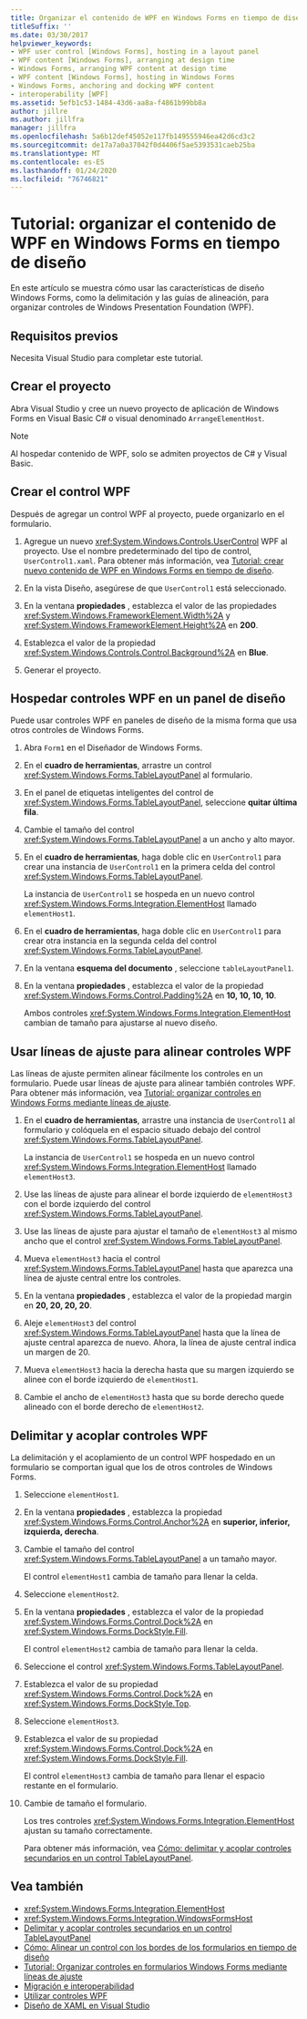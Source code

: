 ```yaml
---
title: Organizar el contenido de WPF en Windows Forms en tiempo de diseño
titleSuffix: ''
ms.date: 03/30/2017
helpviewer_keywords:
- WPF user control [Windows Forms], hosting in a layout panel
- WPF content [Windows Forms], arranging at design time
- Windows Forms, arranging WPF content at design time
- WPF content [Windows Forms], hosting in Windows Forms
- Windows Forms, anchoring and docking WPF content
- interoperability [WPF]
ms.assetid: 5efb1c53-1484-43d6-aa8a-f4861b99bb8a
author: jillre
ms.author: jillfra
manager: jillfra
ms.openlocfilehash: 5a6b12def45052e117fb149555946ea42d6cd3c2
ms.sourcegitcommit: de17a7a0a37042f0d4406f5ae5393531caeb25ba
ms.translationtype: MT
ms.contentlocale: es-ES
ms.lasthandoff: 01/24/2020
ms.locfileid: "76746821"
---
```

# <a name="walkthrough-arrange-wpf-content-on-windows-forms-at-design-time"></a>Tutorial: organizar el contenido de WPF en Windows Forms en tiempo de diseño

En este artículo se muestra cómo usar las características de diseño Windows Forms, como la delimitación y las guías de alineación, para organizar controles de Windows Presentation Foundation (WPF).

## <a name="prerequisites"></a>Requisitos previos

Necesita Visual Studio para completar este tutorial.

## <a name="create-the-project"></a>Crear el proyecto

Abra Visual Studio y cree un nuevo proyecto de aplicación de Windows Forms en Visual Basic C# o visual denominado `ArrangeElementHost`.

> [!NOTE]
> Al hospedar contenido de WPF, solo se admiten proyectos de C# y Visual Basic.

## <a name="create-the-wpf-control"></a>Crear el control WPF

Después de agregar un control WPF al proyecto, puede organizarlo en el formulario.

1. Agregue un nuevo <xref:System.Windows.Controls.UserControl> WPF al proyecto. Use el nombre predeterminado del tipo de control, `UserControl1.xaml`. Para obtener más información, vea [Tutorial: crear nuevo contenido de WPF en Windows Forms en tiempo de diseño](walkthrough-creating-new-wpf-content-on-windows-forms-at-design-time.md).

2. En la vista Diseño, asegúrese de que `UserControl1` está seleccionado.

3. En la ventana **propiedades** , establezca el valor de las propiedades <xref:System.Windows.FrameworkElement.Width%2A> y <xref:System.Windows.FrameworkElement.Height%2A> en **200**.

4. Establezca el valor de la propiedad <xref:System.Windows.Controls.Control.Background%2A> en **Blue**.

5. Generar el proyecto.

## <a name="host-wpf-controls-in-a-layout-panel"></a>Hospedar controles WPF en un panel de diseño

Puede usar controles WPF en paneles de diseño de la misma forma que usa otros controles de Windows Forms.

1. Abra `Form1` en el Diseñador de Windows Forms.

2. En el **cuadro de herramientas**, arrastre un control <xref:System.Windows.Forms.TableLayoutPanel> al formulario.

3. En el panel de etiquetas inteligentes del control de <xref:System.Windows.Forms.TableLayoutPanel>, seleccione **quitar última fila**.

4. Cambie el tamaño del control <xref:System.Windows.Forms.TableLayoutPanel> a un ancho y alto mayor.

5. En el **cuadro de herramientas**, haga doble clic en `UserControl1` para crear una instancia de `UserControl1` en la primera celda del control <xref:System.Windows.Forms.TableLayoutPanel>.

   La instancia de `UserControl1` se hospeda en un nuevo control <xref:System.Windows.Forms.Integration.ElementHost> llamado `elementHost1`.

6. En el **cuadro de herramientas**, haga doble clic en `UserControl1` para crear otra instancia en la segunda celda del control <xref:System.Windows.Forms.TableLayoutPanel>.

7. En la ventana **esquema del documento** , seleccione `tableLayoutPanel1`.

8. En la ventana **propiedades** , establezca el valor de la propiedad <xref:System.Windows.Forms.Control.Padding%2A> en **10, 10, 10, 10**.

   Ambos controles <xref:System.Windows.Forms.Integration.ElementHost> cambian de tamaño para ajustarse al nuevo diseño.

## <a name="use-snaplines-to-align-wpf-controls"></a>Usar líneas de ajuste para alinear controles WPF

Las líneas de ajuste permiten alinear fácilmente los controles en un formulario. Puede usar líneas de ajuste para alinear también controles WPF. Para obtener más información, vea [Tutorial: organizar controles en Windows Forms mediante líneas de ajuste](../controls/walkthrough-arranging-controls-on-windows-forms-using-snaplines.md).

1. En el **cuadro de herramientas**, arrastre una instancia de `UserControl1` al formulario y colóquela en el espacio situado debajo del control <xref:System.Windows.Forms.TableLayoutPanel>.

   La instancia de `UserControl1` se hospeda en un nuevo control <xref:System.Windows.Forms.Integration.ElementHost> llamado `elementHost3`.

2. Use las líneas de ajuste para alinear el borde izquierdo de `elementHost3` con el borde izquierdo del control <xref:System.Windows.Forms.TableLayoutPanel>.

3. Use las líneas de ajuste para ajustar el tamaño de `elementHost3` al mismo ancho que el control <xref:System.Windows.Forms.TableLayoutPanel>.

4. Mueva `elementHost3` hacia el control <xref:System.Windows.Forms.TableLayoutPanel> hasta que aparezca una línea de ajuste central entre los controles.

5. En la ventana **propiedades** , establezca el valor de la propiedad margin en **20, 20, 20, 20**.

6. Aleje `elementHost3` del control <xref:System.Windows.Forms.TableLayoutPanel> hasta que la línea de ajuste central aparezca de nuevo. Ahora, la línea de ajuste central indica un margen de 20.

7. Mueva `elementHost3` hacia la derecha hasta que su margen izquierdo se alinee con el borde izquierdo de `elementHost1`.

8. Cambie el ancho de `elementHost3` hasta que su borde derecho quede alineado con el borde derecho de `elementHost2`.

## <a name="anchor-and-dock-wpf-controls"></a>Delimitar y acoplar controles WPF

La delimitación y el acoplamiento de un control WPF hospedado en un formulario se comportan igual que los de otros controles de Windows Forms.

1. Seleccione `elementHost1`.

2. En la ventana **propiedades** , establezca la propiedad <xref:System.Windows.Forms.Control.Anchor%2A> en **superior, inferior, izquierda, derecha**.

3. Cambie el tamaño del control <xref:System.Windows.Forms.TableLayoutPanel> a un tamaño mayor.

   El control `elementHost1` cambia de tamaño para llenar la celda.

4. Seleccione `elementHost2`.

5. En la ventana **propiedades** , establezca el valor de la propiedad <xref:System.Windows.Forms.Control.Dock%2A> en <xref:System.Windows.Forms.DockStyle.Fill>.

   El control `elementHost2` cambia de tamaño para llenar la celda.

6. Seleccione el control <xref:System.Windows.Forms.TableLayoutPanel>.

7. Establezca el valor de su propiedad <xref:System.Windows.Forms.Control.Dock%2A> en <xref:System.Windows.Forms.DockStyle.Top>.

8. Seleccione `elementHost3`.

9. Establezca el valor de su propiedad <xref:System.Windows.Forms.Control.Dock%2A> en <xref:System.Windows.Forms.DockStyle.Fill>.

   El control `elementHost3` cambia de tamaño para llenar el espacio restante en el formulario.

10. Cambie de tamaño el formulario.

    Los tres controles <xref:System.Windows.Forms.Integration.ElementHost> ajustan su tamaño correctamente.

    Para obtener más información, vea [Cómo: delimitar y acoplar controles secundarios en un control TableLayoutPanel](../controls/how-to-anchor-and-dock-child-controls-in-a-tablelayoutpanel-control.md).

## <a name="see-also"></a>Vea también

- <xref:System.Windows.Forms.Integration.ElementHost>
- <xref:System.Windows.Forms.Integration.WindowsFormsHost>
- [Delimitar y acoplar controles secundarios en un control TableLayoutPanel](../controls/how-to-anchor-and-dock-child-controls-in-a-tablelayoutpanel-control.md)
- [Cómo: Alinear un control con los bordes de los formularios en tiempo de diseño](../controls/how-to-align-a-control-to-the-edges-of-forms-at-design-time.md)
- [Tutorial: Organizar controles en formularios Windows Forms mediante líneas de ajuste](../controls/walkthrough-arranging-controls-on-windows-forms-using-snaplines.md)
- [Migración e interoperabilidad](../../wpf/advanced/migration-and-interoperability.md)
- [Utilizar controles WPF](using-wpf-controls.md)
- [Diseño de XAML en Visual Studio](/visualstudio/xaml-tools/designing-xaml-in-visual-studio)
